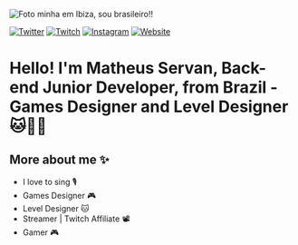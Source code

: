 ![Foto minha em Ibiza, sou brasileiro!!](https://cdn.discordapp.com/attachments/871517772369231923/996149860795428924/bg.jpg)

[![Twitter](https://img.shields.io/badge/-Twitter-1A91DA?style=for-the-badge&logo=Twitter&logoColor=white)](https://twitter.com/226Math)
[![Twitch](https://img.shields.io/badge/-Twitch-522D94?style=for-the-badge&logo=Twitch&logoColor=white)](https://www.twitch.tv/maattth)
[![Instagram](https://img.shields.io/badge/-Instagram-FD1D5B?style=for-the-badge&logo=Instagram&logoColor=white)](https://www.instagram.com/math226/)
[![Website](https://img.shields.io/badge/-Website-41A6B6?style=for-the-badge)](https://konect.gg/math226)

# Hello! I'm Matheus Servan, Back-end Junior Developer, from Brazil - Games Designer and Level Designer 🐱👩‍💻

## More about me ✨
- I love to sing 🎙️
- Games Designer 🎮
- Level Designer 🐱
- Streamer | Twitch Affiliate 📽️
- Gamer 🎮
